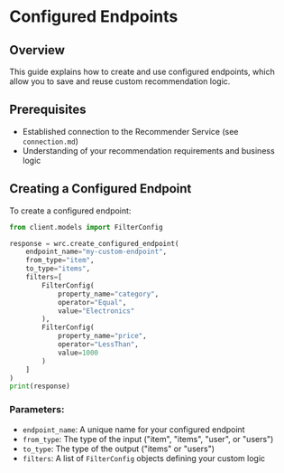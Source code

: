 # Configured Endpoints

## Overview
This guide explains how to create and use configured endpoints, which allow you to save and reuse custom recommendation logic.

## Prerequisites
- Established connection to the Recommender Service (see `connection.md`)
- Understanding of your recommendation requirements and business logic

## Creating a Configured Endpoint

To create a configured endpoint:

```python
from client.models import FilterConfig

response = wrc.create_configured_endpoint(
    endpoint_name="my-custom-endpoint",
    from_type="item",
    to_type="items",
    filters=[
        FilterConfig(
            property_name="category",
            operator="Equal",
            value="Electronics"
        ),
        FilterConfig(
            property_name="price",
            operator="LessThan",
            value=1000
        )
    ]
)
print(response)
```

### Parameters:

- `endpoint_name`: A unique name for your configured endpoint
- `from_type`: The type of the input ("item", "items", "user", or "users")
- `to_type`: The type of the output ("items" or "users")
- `filters`: A list of `FilterConfig` objects defining your custom logic

